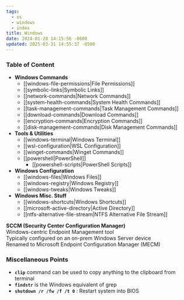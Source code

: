 ```yaml
---
tags:
  - os
  - windows
  - index
title: Windows
date: 2024-01-28 14:15:56 -0600
updated: 2025-03-31 14:55:37 -0500
---
```


### Table of Content

* **Windows Commands**
	* [[windows-file-permissions|File Permissions]]
	* [[symbolic-links|Symbolic Links]]
	* [[network-commands|Network Commands]]
	* [[system-health-commands|System Health Commands]]
	* [[task-management-commands|Task Management Commands]]
	* [[download-commands|Download Commands]]
	* [[encryption-commands|Encryption Commands]]
	* [[disk-management-commands|Disk Management Commands]]
* **Tools & Utilities**
	* [[windows-terminal|Windows Terminal]]
	* [[wsl-configuration|WSL Configuration]]
	* [[winget-commands|Winget Commands]]
	* [[powershell|PowerShell]]
		* [[powershell-scripts|PowerShell Scripts]]
* **Windows Configuration**
	* [[windows-files|Windows Files]]
	* [[windows-registry|Windows Registry]]
	* [[windows-tweaks|Windows Tweaks]]
* **Windows Misc. Stuff**
	* [[windows-shortcuts|Windows Shortcuts]]
	* [[microsoft-active-directory|Active Directory]]
	* [[ntfs-alternative-file-stream|NTFS Alternative File Stream]]

**SCCM (Security Center Configuration Manager)**  
Windows-centric Endpoint Management tool  
Typically configured on an on-prem Windows Server device  
Renamed to Microsoft Endpoint Configuration Manager (MECM)

### Miscellaneous Points

* **`clip`** command can be used to copy anything to the clipboard from terminal
* **`findstr`** is the Windows equivalent of grep
* **`shutdown /r /fw /f /t 0`** : Restart system into BIOS

